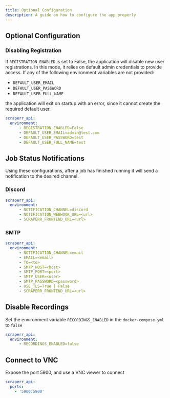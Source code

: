 ```yaml
---
title: Optional Configuration
description: A guide on how to configure the app properly
---
```


## Optional Configuration

### Disabling Registration

If `REGISTRATION_ENABLED` is set to False, the application will disable new user registrations. In this mode, it relies on default admin credentials to provide access. If any of the following environment variables are not provided:

- `DEFAULT_USER_EMAIL`
- `DEFAULT_USER_PASSWORD`
- `DEFAULT_USER_FULL_NAME`

the application will exit on startup with an error, since it cannot create the required default user.

```yaml
scraperr_api:
  environment:
      - REGISTRATION_ENABLED=False
      - DEFAULT_USER_EMAIL=admin@test.com
      - DEFAULT_USER_PASSWORD=test
      - DEFAULT_USER_FULL_NAME=test
```

## Job Status Notifications

Using these configurations, after a job has finished running it will send a notification to the desired channel.

### Discord

```yaml
scraperr_api:
  environment:
      - NOTIFICATION_CHANNEL=discord
      - NOTIFICATION_WEBHOOK_URL=<url>
      - SCRAPERR_FRONTEND_URL=<url>
```

### SMTP

```yaml
scraperr_api:
  environment:
      - NOTIFICATION_CHANNEL=email
      - EMAIL=<email>
      - TO=<to>
      - SMTP_HOST=<host>
      - SMTP_PORT=<port>
      - SMTP_USER=<user>
      - SMTP_PASSWORD=<password>
      - USE_TLS=True | False
      - SCRAPERR_FRONTEND_URL=<url>
```

## Disable Recordings

Set the environment variable `RECORDINGS_ENABLED` in the `docker-compose.yml` to `false`

```yml
scraperr_api:
  environment:
      - RECORDINGS_ENABLED=false
```

## Connect to VNC

Expose the port 5900, and use a VNC viewer to connect

```yml
scraperr_api:
  ports:
    - '5900:5900'
```